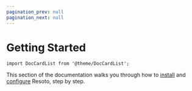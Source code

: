 ```yaml
---
pagination_prev: null
pagination_next: null
---
```


# Getting Started

```mdx-code-block
import DocCardList from '@theme/DocCardList';
```

<head>
<script type="application/ld+json">
{JSON.stringify({
  '@context': 'https://schema.org',
  '@type': 'FAQPage',
  mainEntity: [
    {
      '@type': 'Question',
      name: 'How do I install Resoto?',
      acceptedAnswer: {
        '@type': 'Answer',
        text: 'Resoto can be deployed to AWS or installed via Docker, Kubernetes, or pip.',
      },
    },
    {
      '@type': 'Question',
      name: 'How do I launch Resoto?',
      acceptedAnswer: {
        '@type': 'Answer',
        text: 'Resoto has both a web interface (Resoto UI) and CLI (Resoto Shell).',
      },
    },
    {
      '@type': 'Question',
      name: 'How do I configure Resoto?',
      acceptedAnswer: {
        '@type': 'Answer',
        text: 'Resoto can be configured using its web interface (Resoto UI) or CLI (config command in Resoto Shell).',
      },
    },
  ],
})}
</script>
</head>

This section of the documentation walks you through how to [install](./install-resoto/index.md) and [configure](./configure-resoto/index.md) Resoto, step by step.

<DocCardList />
